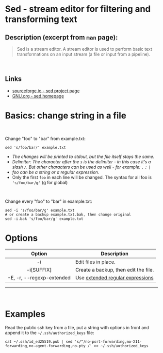 # Sed - stream editor for filtering and transforming text

## Description (excerpt from `man` page):
> Sed is a stream editor.  A stream editor is used to perform basic text transformations on an input stream (a file or input from a pipeline).

<br>

## Links

- [sourceforge.io - sed project page](https://sed.sourceforge.io/)
- [GNU.org - sed homepage](https://www.gnu.org/software/sed)

# Basics: change string in a file

<br>

Change "foo" to "bar" from example.txt:  

```shell
sed 's/foo/bar/' example.txt
```

- _The changes will be printed to stdout, but the file itself stays the same._
- _Delimiter: The character after the `s` is the delimiter - in this case it's a slash `/`. But other characters can be used as well - for example: `.` `;` `|`_
- _foo can be a string or a regular expression._
- Only the first `foo` in each line will be changed. The syntax for all foo is `'s/foo/bar/g'` (g for global)

</br>

Change every "foo" to "bar" in example.txt:  

```shell
sed -i 's/foo/bar/g' example.txt
# or create a backup example.txt.bak, then change original
sed -i.bak 's/foo/bar/g' example.txt
```

# Options

|          Option           | Description                                          |
|:-------------------------:| ---------------------------------------------------- |
|            -i             | Edit files in place.                                 |
|       -i\[SUFFIX\]        | Create a backup, then edit the file.                 |
| -E, -r, --regexp-extended | Use [extended regular expressions](../misc/RegEx.md) | 

--------------------------

</br>

# Examples

Read the public ssh key from a file, put a string with options in front and append it to the `~/.ssh/authorized_keys` file: 
```shell
cat ~/.ssh/id_ed25519.pub | sed 's/^/no-port-forwarding,no-X11-forwarding,no-agent-forwarding,no-pty /' >> ~/.ssh/authorized_keys
```
